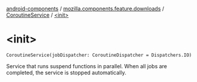 [android-components](../../index.md) / [mozilla.components.feature.downloads](../index.md) / [CoroutineService](index.md) / [&lt;init&gt;](./-init-.md)

# &lt;init&gt;

`CoroutineService(jobDispatcher: CoroutineDispatcher = Dispatchers.IO)`

Service that runs suspend functions in parallel.
When all jobs are completed, the service is stopped automatically.

